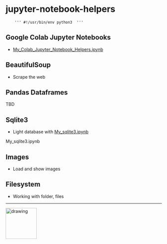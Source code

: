 # jupyter-notebook-helpers

        ''' #!/usr/bin/env python3  '''

## Google Colab Jupyter Notebooks
- <a href= "My_Colab_Jupyter_Notebook_Helpers.ipynb">My_Colab_Jupyter_Notebook_Helpers.ipynb</a>

## BeautifulSoup 
- Scrape the web

## Pandas Dataframes
TBD

## Sqlite3 
- Light database with <a href= "My_sqlite3.ipynb">My_sqlite3.ipynb</a>

My_sqlite3.ipynb
## Images 
- Load and show images

## Filesystem
- Working with folder, files

---
<img src="https://avatars1.githubusercontent.com/u/1014817?s=460&v=4 =100x20" alt="drawing" width="100"/>



